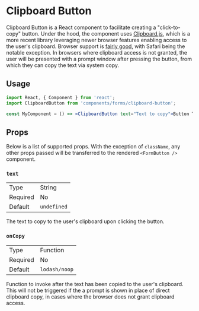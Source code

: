 # Clipboard Button

Clipboard Button is a React component to facilitate creating a "click-to-copy" button. Under the hood, the component uses [Clipboard.js](https://github.com/zenorocha/clipboard.js), which is a more recent library leveraging newer browser features enabling access to the user's clipboard. Browser support is [fairly good](https://github.com/zenorocha/clipboard.js#browser-support), with Safari being the notable exception. In browsers where clipboard access is not granted, the user will be presented with a prompt window after pressing the button, from which they can copy the text via system copy.

## Usage

```jsx
import React, { Component } from 'react';
import ClipboardButton from 'components/forms/clipboard-button';

const MyComponent = () => <ClipboardButton text="Text to copy">Button Text</ClipboardButton>;
```

## Props

Below is a list of supported props. With the exception of `className`, any other props passed will be transferred to the rendered `<FormButton />` component.

### `text`

<table>
	<tr><td>Type</td><td>String</td></tr>
	<tr><td>Required</td><td>No</td></tr>
	<tr><td>Default</td><td><code>undefined</code></td></tr>
</table>

The text to copy to the user's clipboard upon clicking the button.

### `onCopy`

<table>
	<tr><td>Type</td><td>Function</td></tr>
	<tr><td>Required</td><td>No</td></tr>
	<tr><td>Default</td><td><code>lodash/noop</code></td></tr>
</table>

Function to invoke after the text has been copied to the user's clipboard. This will not be triggered if the a prompt is shown in place of direct clipboard copy, in cases where the browser does not grant clipboard access.
